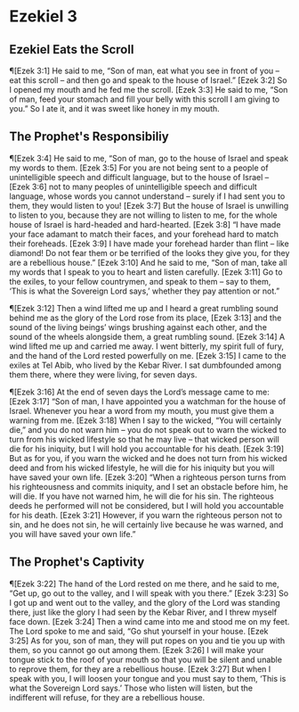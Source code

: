 # Ezekiel 3

## Ezekiel Eats the Scroll
¶[Ezek 3:1] He said to me, “Son of man, eat what you see in front of you – eat this scroll – and then go and speak to the house of Israel.”
[Ezek 3:2] So I opened my mouth and he fed me the scroll.
[Ezek 3:3] He said to me, “Son of man, feed your stomach and fill your belly with this scroll I am giving to you.” So I ate it, and it was sweet like honey in my mouth.

## The Prophet's Responsibiliy
¶[Ezek 3:4] He said to me, “Son of man, go to the house of Israel and speak my words to them.
[Ezek 3:5] For you are not being sent to a people of unintelligible speech and difficult language, but to the house of Israel –
[Ezek 3:6] not to many peoples of unintelligible speech and difficult language, whose words you cannot understand – surely if I had sent you to them, they would listen to you!
[Ezek 3:7] But the house of Israel is unwilling to listen to you, because they are not willing to listen to me, for the whole house of Israel is hard-headed and hard-hearted.
[Ezek 3:8] “I have made your face adamant to match their faces, and your forehead hard to match their foreheads.
[Ezek 3:9] I have made your forehead harder than flint – like diamond! Do not fear them or be terrified of the looks they give you, for they are a rebellious house.”
[Ezek 3:10] And he said to me, “Son of man, take all my words that I speak to you to heart and listen carefully.
[Ezek 3:11] Go to the exiles, to your fellow countrymen, and speak to them – say to them, ‘This is what the Sovereign Lord says,’ whether they pay attention or not.”

¶[Ezek 3:12] Then a wind lifted me up and I heard a great rumbling sound behind me as the glory of the Lord rose from its place,
[Ezek 3:13] and the sound of the living beings’ wings brushing against each other, and the sound of the wheels alongside them, a great rumbling sound.
[Ezek 3:14] A wind lifted me up and carried me away. I went bitterly, my spirit full of fury, and the hand of the Lord rested powerfully on me.
[Ezek 3:15] I came to the exiles at Tel Abib, who lived by the Kebar River. I sat dumbfounded among them there, where they were living, for seven days.

¶[Ezek 3:16] At the end of seven days the Lord’s message came to me:
[Ezek 3:17] “Son of man, I have appointed you a watchman for the house of Israel. Whenever you hear a word from my mouth, you must give them a warning from me.
[Ezek 3:18] When I say to the wicked, “You will certainly die,” and you do not warn him – you do not speak out to warn the wicked to turn from his wicked lifestyle so that he may live – that wicked person will die for his iniquity, but I will hold you accountable for his death.
[Ezek 3:19] But as for you, if you warn the wicked and he does not turn from his wicked deed and from his wicked lifestyle, he will die for his iniquity but you will have saved your own life.
[Ezek 3:20] “When a righteous person turns from his righteousness and commits iniquity, and I set an obstacle before him, he will die. If you have not warned him, he will die for his sin. The righteous deeds he performed will not be considered, but I will hold you accountable for his death.
[Ezek 3:21] However, if you warn the righteous person not to sin, and he does not sin, he will certainly live because he was warned, and you will have saved your own life.”

## The Prophet's Captivity
¶[Ezek 3:22] The hand of the Lord rested on me there, and he said to me, “Get up, go out to the valley, and I will speak with you there.”
[Ezek 3:23] So I got up and went out to the valley, and the glory of the Lord was standing there, just like the glory I had seen by the Kebar River, and I threw myself face down.
[Ezek 3:24] Then a wind came into me and stood me on my feet. The Lord spoke to me and said, “Go shut yourself in your house.
[Ezek 3:25] As for you, son of man, they will put ropes on you and tie you up with them, so you cannot go out among them.
[Ezek 3:26] I will make your tongue stick to the roof of your mouth so that you will be silent and unable to reprove them, for they are a rebellious house.
[Ezek 3:27] But when I speak with you, I will loosen your tongue and you must say to them, ‘This is what the Sovereign Lord says.’ Those who listen will listen, but the indifferent will refuse, for they are a rebellious house.
